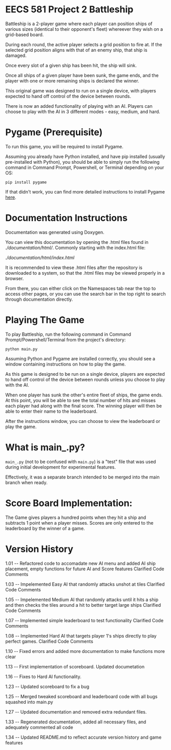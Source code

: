 # EECS 581 Project 2 Battleship

Battleship is a 2-player game where each player can position ships of various sizes (identical to their opponent's fleet) whereever they wish on a grid-based board.

During each round, the active player selects a grid position to fire at. If the selected grid position aligns with that of an enemy ship, that ship is damaged.

Once every slot of a given ship has been hit, the ship will sink.

Once all ships of a given player have been sunk, the game ends, and the player with one or more remaining ships is declared the winner.

This original game was designed to run on a single device, with players expected to hand off control of the device between rounds.

There is now an added functionality of playing with an AI. Players can choose to play with the AI in 3 different modes - easy, medium, and hard.

# Pygame (Prerequisite)
To run this game, you will be required to install Pygame.

Assuming you already have Python installed, and have pip installed (usually pre-installed with Python), you should be able to simply run the following command in Command Prompt, Powershell, or Terminal depending on your OS:

`pip install pygame`

If that didn't work, you can find more detailed instructions to install Pygame [here](https://pypi.org/project/pygame/).

# Documentation Instructions
Documentation was generated using Doxygen.

You can view this documentation by opening the .html files found in _./documentation/html/_. Commonly starting with the index.html file:

_./documentation/html/index.html_

It is recommended to view these .html files after the repository is downloaded to a system, so that the .html files may be viewed properly in a browser.

From there, you can either click on the Namespaces tab near the top to access other pages, or you can use the search bar in the top right to search through documentation directly.

# Playing The Game
To play Battleship, run the following command in Command Prompt/Powershell/Terminal from the project's directory:

`python main.py`

Assuming Python and Pygame are installed correctly, you should see a window containing instructions on how to play the game.

As this game is designed to be run on a single device, players are expected to hand off control of the device between rounds unless you choose to play with the AI.

When one player has sunk the other's entire fleet of ships, the game ends. At this point, you will be able to see the total number of hits and misses each player had along with the final score. The winning player will then be able to enter their name to the leaderboard.

After the instructions window, you can choose to view the leaderboard or play the game. 

# What is main_.py?
`main_.py` (not to be confused with `main.py`) is a "test" file that was used during initial development for experimental features.

Effectively, it was a separate branch intended to be merged into the main branch when ready.

# Score Board Implementation:

The Game gives players a hundred points when they hit a ship and subtracts 1 point when a player misses.  Scores are only entered to the leaderboard by the winner of a game.

# Version History

1.01 -- Refactored code to accomadate new AI menu and added AI ship placement, empty functions for future AI and Score features 
        Clarified Code Comments

1.03 -- Impelemented Easy AI that randomly attacks unshot at tiles 
        Clarified Code Comments

1.05 -- Impelemented Medium AI that randomly attacks until it hits a ship and then checks the tiles around a hit to better target large ships
        Clarified Code Comments

1.07 -- Implemented simple leaderboard to test functionality
        Clarified Code Comments

1.08 -- Implemented Hard AI that targets player 1's ships directly to play perfect games.
        Clarified Code Comments

1.10 -- Fixed errors and added more documentation to make functions more clear

1.13 -- First implementation of scoreboard.
        Updated documetation

1.16 -- Fixes to Hard AI functionality.

1.23 -- Updated scoreboard to fix a bug

1.25 -- Merged tweaked scoreboard and leaderboard code with all bugs squashed into main.py 

1.27 -- Updated documentation and removed extra redundant files.

1.33 -- Regenerated documentation, added all necessary files, and adequately commented all code

1.34 -- Updated README.md to reflect accurate version history and game features